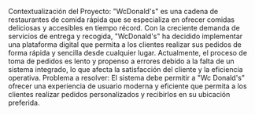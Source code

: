 Contextualización del Proyecto:
"WcDonald's" es una cadena de restaurantes de comida rápida que se especializa en ofrecer comidas deliciosas y accesibles en tiempo récord. Con la creciente demanda de servicios de entrega y recogida, "WcDonald's" ha decidido implementar una plataforma digital que permita a los clientes realizar sus pedidos de forma rápida y sencilla desde cualquier lugar. Actualmente, el proceso de toma de pedidos es lento y propenso a errores debido a la falta de un sistema integrado, lo que afecta la satisfacción del cliente y la eficiencia operativa.
Problema a resolver:
El sistema debe permitir a "Wc Donald's" ofrecer una experiencia de usuario moderna y eficiente que permita a los clientes realizar pedidos personalizados y recibirlos en su ubicación preferida.
